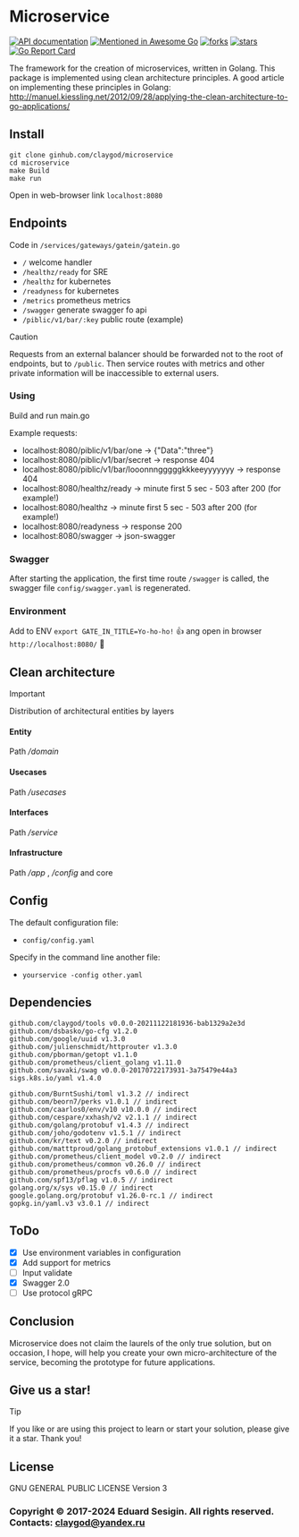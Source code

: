# Microservice

[![API documentation](https://godoc.org/github.com/claygod/microservice?status.svg)](https://godoc.org/github.com/claygod/microservice)
[![Mentioned in Awesome Go](https://awesome.re/mentioned-badge.svg)](https://github.com/avelino/awesome-go)
[![forks](https://img.shields.io/github/forks/claygod/microservice)](https://github.com/claygod/microservice/network/members)
[![stars](https://img.shields.io/github/stars/claygod/microservice)](https://github.com/claygod/microservice/stargazers)
[![Go Report Card](https://goreportcard.com/badge/github.com/claygod/microservice)](https://goreportcard.com/report/github.com/claygod/microservice)

The framework for the creation of microservices, written in Golang. 
This package is implemented using clean architecture principles.
A good article on implementing these principles in Golang:
http://manuel.kiessling.net/2012/09/28/applying-the-clean-architecture-to-go-applications/

## Install

```
git clone ginhub.com/claygod/microservice
cd microservice
make Build
make run
```

Open in web-browser link `localhost:8080`

## Endpoints

Code in `/services/gateways/gatein/gatein.go`

- `/` welcome handler
- `/healthz/ready` for SRE
- `/healthz` for kubernetes
- `/readyness` for kubernetes
- `/metrics` prometheus metrics
- `/swagger` generate swagger fo api
- `/piblic/v1/bar/:key` public route (example)

> [!CAUTION]
> Requests from an external balancer should be forwarded not to the root of endpoints, but to `/public`. 
> Then service routes with metrics and other private information will be inaccessible to external users.

### Using

Build and run main.go

Example requests:

- localhost:8080/piblic/v1/bar/one -> {"Data":"three"}
- localhost:8080/piblic/v1/bar/secret -> response 404
- localhost:8080/piblic/v1/bar/looonnngggggkkkeeyyyyyyy -> response 404
- localhost:8080/healthz/ready -> minute first 5 sec - 503 after 200 (for example!)
- localhost:8080/healthz -> minute first 5 sec - 503 after 200 (for example!)
- localhost:8080/readyness -> response 200
- localhost:8080/swagger -> json-swagger

### Swagger

After starting the application, the first time route `/swagger` is called, 
the swagger file `config/swagger.yaml` is regenerated.

### Environment

Add to ENV `export GATE_IN_TITLE=Yo-ho-ho!` :+1:
ang open in browser `http://localhost:8080/` :tada:

## Clean architecture

> [!IMPORTANT]
> Distribution of architectural entities by layers

#### Entity

Path */domain*

#### Usecases

Path */usecases*

#### Interfaces

Path */service*

#### Infrastructure

Path */app* , */config* and core

## Config

The default configuration file:
- `config/config.yaml`

Specify in the command line another file:
- `yourservice -config other.yaml`

## Dependencies

	github.com/claygod/tools v0.0.0-20211122181936-bab1329a2e3d
	github.com/dsbasko/go-cfg v1.2.0
	github.com/google/uuid v1.3.0
	github.com/julienschmidt/httprouter v1.3.0
	github.com/pborman/getopt v1.1.0
	github.com/prometheus/client_golang v1.11.0
	github.com/savaki/swag v0.0.0-20170722173931-3a75479e44a3
	sigs.k8s.io/yaml v1.4.0

	github.com/BurntSushi/toml v1.3.2 // indirect
	github.com/beorn7/perks v1.0.1 // indirect
	github.com/caarlos0/env/v10 v10.0.0 // indirect
	github.com/cespare/xxhash/v2 v2.1.1 // indirect
	github.com/golang/protobuf v1.4.3 // indirect
	github.com/joho/godotenv v1.5.1 // indirect
	github.com/kr/text v0.2.0 // indirect
	github.com/matttproud/golang_protobuf_extensions v1.0.1 // indirect
	github.com/prometheus/client_model v0.2.0 // indirect
	github.com/prometheus/common v0.26.0 // indirect
	github.com/prometheus/procfs v0.6.0 // indirect
	github.com/spf13/pflag v1.0.5 // indirect
	golang.org/x/sys v0.15.0 // indirect
	google.golang.org/protobuf v1.26.0-rc.1 // indirect
	gopkg.in/yaml.v3 v3.0.1 // indirect

## ToDo

- [x] Use environment variables in configuration
- [x] Add support for metrics
- [ ] Input validate
- [x] Swagger 2.0
- [ ] Use protocol gRPC

## Conclusion

Microservice does not claim the laurels of the only true solution, but on occasion, I hope, will help you create your own micro-architecture of the service, becoming the prototype for future applications.

## Give us a star!

> [!TIP]
> If you like or are using this project to learn or start your solution, please give it a star. Thank you!

## License

GNU GENERAL PUBLIC LICENSE Version 3

### Copyright © 2017-2024 Eduard Sesigin. All rights reserved. Contacts: claygod@yandex.ru
